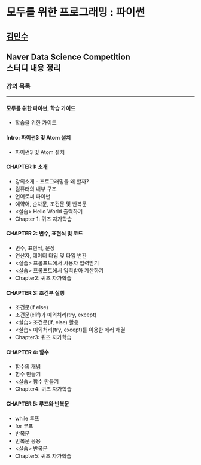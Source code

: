 모두를 위한 프로그래밍 : 파이썬
===============================
[김민수](https://github.com/alstn2468)
-------------------------------


## Naver Data Science Competition<br/>스터디 내용 정리


### 강의 목록
- - -

#### 모두를 위한 파이썬, 학습 가이드
- 학습을 위한 가이드


#### Intro: 파이썬3 및 Atom 설치
- 파이썬3 및 Atom 설치


#### CHAPTER 1: 소개
- 강의소개 - 프로그래밍을 왜 할까?
- 컴퓨터의 내부 구조
- 언어로써 파이썬
- 예약어, 순차문, 조건문 및 반복문
- <실습> Hello World 출력하기
- Chapter 1: 퀴즈 자가학습


#### CHAPTER 2: 변수, 표현식 및 코드
- 변수, 표현식, 문장
- 연산자, 데이터 타입 및 타입 변환
- <실습> 프롬프트에서 사용자 입력받기
- <실습> 프롬프트에서 입력받아 계산하기
- Chapter2: 퀴즈 자가학습


#### CHAPTER 3: 조건부 실행
- 조건문(if else)
- 조건문(elif)과 예외처리(try, except)
- <실습> 조건문(if, else) 활용
- <실습> 예외처리(try, except)를 이용한 에러 해결
- Chapter3: 퀴즈 자가학습


#### CHAPTER 4: 함수
- 함수의 개념
- 함수 만들기
- <실습> 함수 만들기
- Chapter4: 퀴즈 자가학습


#### CHAPTER 5: 루프와 반복문
- while 루프
- for 루프
- 반복문
- 반복문 응용
- <실습> 반복문
- Chapter5: 퀴즈 자가학습
